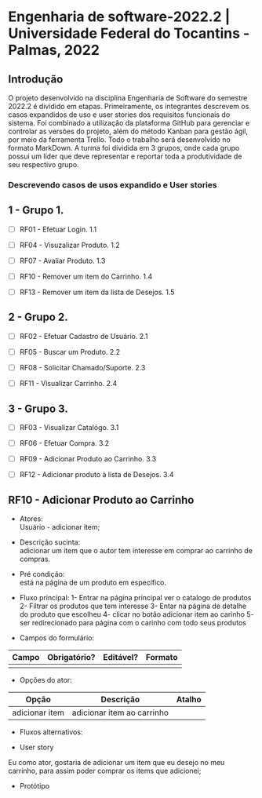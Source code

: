 # Engenharia de software-2022.2 | Universidade Federal do Tocantins - Palmas, 2022

## Introdução

O projeto desenvolvido na disciplina Engenharia de Software do semestre 2022.2 é dividido em etapas. Primeiramente, os integrantes descrevem os casos expandidos de uso e user stories dos requisitos funcionais do sistema. Foi combinado a utilização da plataforma GitHub para gerenciar e controlar as versões do projeto, além do método Kanban para gestão ágil, por meio da ferramenta Trello. Todo o trabalho será desenvolvido no formato MarkDown. A turma foi dividida em 3 grupos, onde cada grupo possui um líder que deve representar e reportar toda a produtividade de seu respectivo grupo.

### Descrevendo casos de usos expandido e User stories

## 1 - Grupo 1.

- [ ] RF01 - Efetuar Login. 1.1

- [ ] RF04 - Visuzalizar Produto. 1.2

- [ ] RF07 - Avaliar Produto. 1.3

- [ ] RF10 - Remover um item do Carrinho. 1.4

- [ ] RF13 - Remover um item da lista de Desejos. 1.5

## 2 - Grupo 2.

- [ ] RF02 - Efetuar Cadastro de Usuário. 2.1

- [ ] RF05 - Buscar um Produto. 2.2

- [ ] RF08 - Solicitar Chamado/Suporte. 2.3

- [ ] RF11 - Visualizar Carrinho. 2.4

## 3 - Grupo 3.

- [ ] RF03 - Visualizar Catalógo. 3.1

- [ ] RF06 - Efetuar Compra. 3.2

- [ ] RF09 - Adicionar Produto ao Carrinho. 3.3

- [ ] RF12 - Adicionar produto à lista de Desejos. 3.4

## RF10 - Adicionar Produto ao Carrinho

- Atores:   
Usuário - adicionar item;
- Descrição sucinta:   
adicionar um item que o autor tem interesse em comprar ao carrinho de compras.   
- Pré condição:   
está na página de um produto em específico.   
- Fluxo principal:
	1- Entrar na página principal ver o catalogo de produtos
	2- Filtrar os produtos que tem interesse
	3- Entar na página de detalhe do produto que escolheu
	4- clicar no botão adicionar item ao carinho
	5- ser redirecionado para página com o carinho com todo seus produtos   

- Campos do formulário:   

|Campo|Obrigatório?|Editável?|Formato|
|---|---|---|---|
|||||

- Opções do ator:

|Opção|Descrição|Atalho|
|---|---|---|
|adicionar item|adicionar item ao carrinho||

- Fluxos alternativos:   

- User story  

Eu como ator, gostaria de adicionar um item que eu desejo no meu carrinho, para assim poder comprar os items que adicionei;   

- Protótipo  
